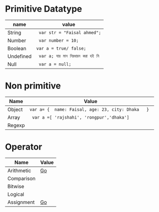 # Primitive Datatype

| name      | value                               |
| --------- | ----------------------------------- |
| String    | ` var str = "Faisal ahmed";`        |
| Number    | ` var number = 10;`                 |
| Boolean   | `var a = true/ false;`              |
| Undefined | ` var a; যার মান নিরধারন করা হই নি` |
| Null      | ` var a = null;`                    |

# Non primitive

| Name   | Value                                               |
| ------ | --------------------------------------------------- |
| Object | `var a= {  name: Faisal, age: 23, city: Dhaka   } ` |
| Array  | ` var a =[ 'rajshahi', 'rongpur','dhaka']`          |
| Regexp |                                                     |

# Operator

| Name       | Value    |
| ---------- | -------- |
| Arithmetic | [Go](https://www.w3schools.com/js/js_arithmetic.asp) |
| Comparison |       |
| Bitwise    |          |
| Logical    |          |
| Assignment |    [Go](https://www.w3schools.com/js/js_assignment.asp)      |

